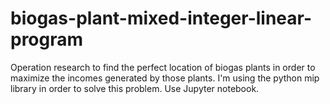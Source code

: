 # biogas-plant-mixed-integer-linear-program
Operation research to find the perfect location of biogas plants in order to maximize the incomes generated by those plants. I'm using the python mip library in order to solve this problem. Use Jupyter notebook. 

